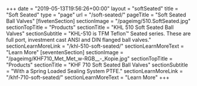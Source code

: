 +++
date = "2019-05-13T19:56:26+00:00"
layout = "softSeated"
title = "Soft Seated"
type = "page"
url = "/soft-seated/"
pageTitle = "Soft Seated Ball Valves"
[fivetenSection]
sectionImage = "/pageimg/510.SoftSeated.jpg"
sectionTopTitle = "Products"
sectionTitle = "KHL 510 Soft Seated Ball Valves"
sectionSubtitle = "KHL-510 is TFM Teflon™ Seated series. These are full port, investment cast ANSI and DIN flanged ball valves."
sectionLearnMoreLink = "/khl-510-soft-seated/"
sectionLearnMoreText = "Learn More"
[seventenSection]
sectionImage = "/pageimg/KHF710_Met_Met_w-RGB__-_Kopie.jpg"
sectionTopTitle = "Products"
sectionTitle = "KHF 710 Soft Seated Ball Valves"
sectionSubtitle = "With a Spring Loaded Sealing System PTFE."
sectionLearnMoreLink = "/khf-710-soft-seated/"
sectionLearnMoreText = "Learn More"
+++